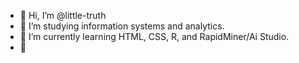- 👋 Hi, I’m @little-truth
- 👀 I’m studying information systems and analytics. 
- 🌱 I’m currently learning HTML, CSS, R, and RapidMiner/Ai Studio. 
- 💞️

<!---
little-truth/little-truth is a ✨ special ✨ repository because its `README.md` (this file) appears on your GitHub profile.
You can click the Preview link to take a look at your changes.
--->
